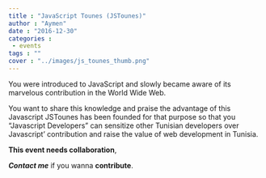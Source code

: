 ```yaml
---
title : "JavaScript Tounes (JSTounes)"
author : "Aymen"
date : "2016-12-30"
categories : 
 - events
tags : ""
cover : "../images/js_tounes_thumb.png"
---
```


You were introduced to JavaScript and slowly became aware of its marvelous contribution in the World Wide Web.

You want to share this knowledge and praise the advantage of this Javascript JSTounes has been founded for that purpose so that you “Javascript Developers” can sensitize other Tunisian developers over Javascript’ contribution and raise the value of web development in Tunisia.

**This event needs collaboration**,

_**Contact me**_ if you wanna **contribute**.
